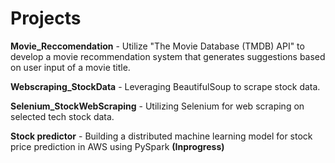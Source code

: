 # Projects
**Movie_Reccomendation** - Utilize "The Movie Database (TMDB) API" to develop a movie recommendation system that generates suggestions based on user input of a movie title.

**Webscraping_StockData** - Leveraging BeautifulSoup to scrape stock data.

**Selenium_StockWebScraping** - Utilizing Selenium for web scraping on selected tech stock data.

**Stock predictor** - Building a distributed machine learning model for stock price prediction in AWS using PySpark **(Inprogress)**
